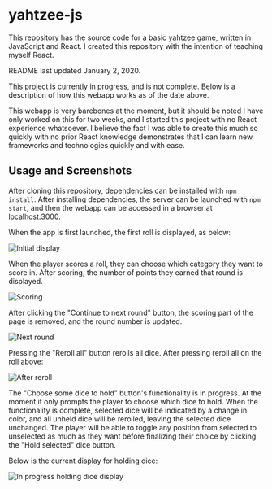 # yahtzee-js

This repository has the source code for a basic yahtzee game, written in JavaScript
and React. I created this repository with the intention of teaching myself
React.

README last updated January 2, 2020.

This project is currently in progress, and is not complete. Below is a
description of how this webapp works as of the date above.

This webapp is very barebones at the moment, but it should be noted I have only
worked on this for two weeks, and I started this project with no React experience
whatsoever. I believe the fact I was able to create this much so quickly with
no prior React knowledge demonstrates that I can learn new frameworks and
technologies quickly and with ease.

## Usage and Screenshots

After cloning this repository, dependencies can be installed with `npm install`.
After installing dependencies, the server can be launched with `npm start`, and
then the webapp can be accessed in a browser at [localhost:3000](http://localhost:3000/).

When the app is first launched, the first roll is displayed, as below:

![Initial display](https://raw.githubusercontent/shanebishop/yahtzee-js/master/doc/img/initial-display.png)

When the player scores a roll, they can choose which category they want to score
in. After scoring, the number of points they earned that round is displayed.

![Scoring](https://raw.githubusercontent/shanebishop/yahtzee-js/master/doc/img/scoring.png)

After clicking the "Continue to next round" button, the scoring part of the page
is removed, and the round number is updated.

![Next round](https://raw.githubusercontent/shanebishop/yahtzee-js/master/doc/img/next-round.png)

Pressing the "Reroll all" button rerolls all dice. After pressing reroll all
on the roll above:

![After reroll](https://raw.githubusercontent/shanebishop/yahtzee-js/master/doc/img/after-reroll.png)

The "Choose some dice to hold" button's functionality is in progress. At the
moment it only prompts the player to choose which dice to hold. When the
functionality is complete, selected dice will be indicated by a change in color,
and all unheld dice will be rerolled, leaving the selected dice unchanged. The
player will be able to toggle any position from selected to unselected as much
as they want before finalizing their choice by clicking the "Hold selected" dice
button.

Below is the current display for holding dice:

![In progress holding dice display](https://raw.githubusercontent/shanebishop/yahtzee-js/master/doc/img/holding-dice.png)
